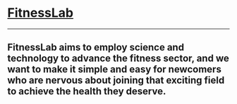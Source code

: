 # [FitnessLab](https://almktr.github.io/FitnessLab/)
---
FitnessLab aims to employ science and technology to advance the fitness sector, and we want to make it simple and easy for newcomers who are nervous about joining that exciting field to achieve the health they deserve.
---
